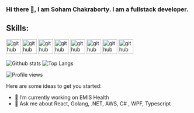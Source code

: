 ### Hi there 👋, I am Soham Chakraborty. I am a fullstack developer.

## Skills:

<img src='https://upload.wikimedia.org/wikipedia/commons/thumb/a/a7/React-icon.svg/1200px-React-icon.svg.png' alt='github' height='40'> <img src='https://upload.wikimedia.org/wikipedia/commons/thumb/d/d5/CSS3_logo_and_wordmark.svg/1200px-CSS3_logo_and_wordmark.svg.png' alt='github' height='40'> <img src='https://miro.medium.com/max/3000/1*30aoNxlSnaYrLhBT0O1lzw.png' alt='github' height='40'>
<img src='https://raw.githubusercontent.com/dotnet/brand/master/logo/dotnet-logo.png' alt='github' height='40'>
<img src='https://upload.wikimedia.org/wikipedia/commons/thumb/9/93/Amazon_Web_Services_Logo.svg/1200px-Amazon_Web_Services_Logo.svg.png' alt='github' height='40'>
<img src='https://pluralsight.imgix.net/paths/path-icons/csharp-e7b8fcd4ce.png' alt='github' height='40'>
<img src='https://spin.atomicobject.com/wp-content/uploads/Microsoft_WPF.png' alt='github' height='40'>
<img src='https://cdn.iconscout.com/icon/free/png-512/typescript-1174965.png' alt='github' height='40'>

 
![Github stats](https://github-readme-stats.vercel.app/api?username=soham308&show_icons=true) 
![Top Langs](https://github-readme-stats.vercel.app/api/top-langs/?username=soham308&show_icons=true)


![Profile views](https://gpvc.arturio.dev/soham308)  

Here are some ideas to get you started:

- 🔭 I’m currently working on EMIS Health
- 💬 Ask me about React, Golang, .NET, AWS, C# , WPF, Typescript
